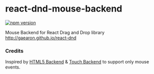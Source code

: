 # react-dnd-mouse-backend

[![npm version](https://badge.fury.io/js/react-dnd-mouse-backend.svg)](https://badge.fury.io/js/react-dnd-mouse-backend)

Mouse Backend for React Drag and Drop library http://gaearon.github.io/react-dnd

### Credits
Inspired by [HTML5 Backend](https://github.com/gaearon/react-dnd-html5-backend) & [Touch Backend](https://github.com/yahoo/react-dnd-touch-backend) to support only mouse events.
